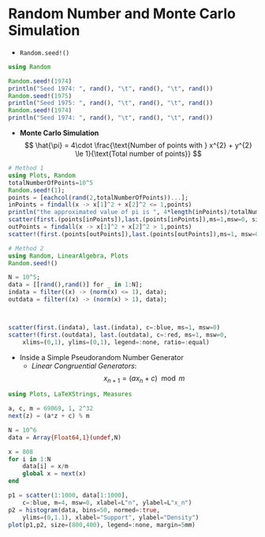 # Random Number and Monte Carlo Simulation
- `Random.seed!()`

```julia
using Random

Random.seed!(1974)
println("Seed 1974: ", rand(), "\t", rand(), "\t", rand())
Random.seed!(1975)
println("Seed 1975: ", rand(), "\t", rand(), "\t", rand())
Random.seed!(1974)
println("Seed 1974: ", rand(), "\t", rand(), "\t", rand())
```

- **Monte Carlo Simulation**
$$
\hat{\pi} = 4\cdot \frac{\text{Number of points with } x^{2} + y^{2} \le 1}{\text{Total number of points}}
$$

```julia
# Method 1
using Plots, Random
totalNumberOfPoints=10^5
Random.seed!(1);
points = [eachcol(rand(2,totalNumberOfPoints))...];
inPoints = findall(x -> x[1]^2 + x[2]^2 <= 1,points)
println("the approximated value of pi is ", 4*length(inPoints)/totalNumberOfPoints)
scatter(first.(points[inPoints]),last.(points[inPoints]),ms=1,msw=0, size=(400,400));
outPoints = findall(x -> x[1]^2 + x[2]^2 > 1,points)
scatter!(first.(points[outPoints]),last.(points[outPoints]),ms=1, msw=0, size=(400,400), legend=:none)

# Method 2
using Random, LinearAlgebra, Plots
Random.seed!()

N = 10^5;
data = [[rand(),rand()] for _ in 1:N];
indata = filter((x) -> (norm(x) <= 1), data);
outdata = filter((x) -> (norm(x) > 1), data);



scatter(first.(indata), last.(indata), c=:blue, ms=1, msw=0)
scatter!(first.(outdata), last.(outdata), c=:red, ms=1, msw=0,
    xlims=(0,1), ylims=(0,1), legend=:none, ratio=:equal)
```

- Inside a Simple Pseudorandom Number Generator
  - *Linear Congruential Generators*: $$x_{n+1} = (ax_{n}+c) \mod m$$

```julia
using Plots, LaTeXStrings, Measures

a, c, m = 69069, 1, 2^32
next(z) = (a*z + c) % m

N = 10^6
data = Array{Float64,1}(undef,N)

x = 808
for i in 1:N
    data[i] = x/m
    global x = next(x)
end

p1 = scatter(1:1000, data[1:1000],
    c=:blue, m=4, msw=0, xlabel=L"n", ylabel=L"x_n")
p2 = histogram(data, bins=50, normed=:true,
    ylims=(0,1.1), xlabel="Support", ylabel="Density")
plot(p1,p2, size=(800,400), legend=:none, margin=5mm)
```
